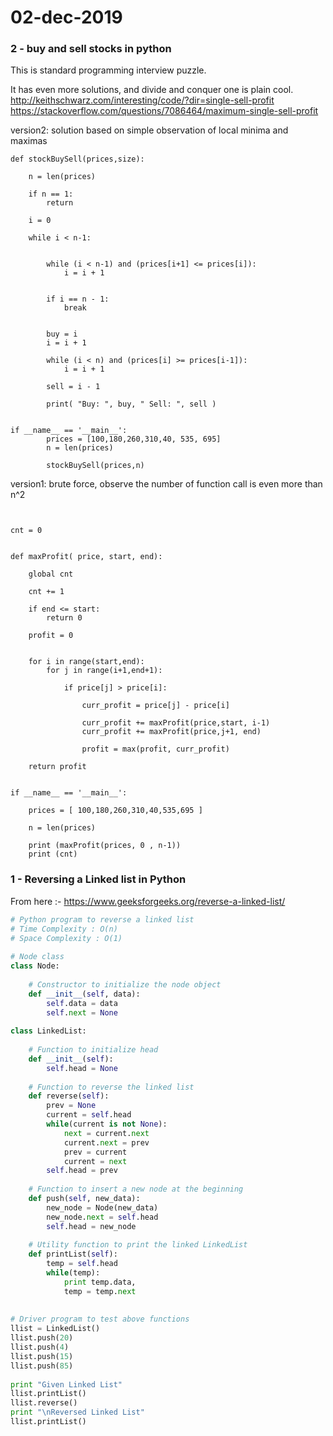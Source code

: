 # 02-dec-2019

### 2 - buy and sell stocks in python

This is standard programming interview puzzle.

It has even more solutions, and divide and conquer one is plain cool.
http://keithschwarz.com/interesting/code/?dir=single-sell-profit
https://stackoverflow.com/questions/7086464/maximum-single-sell-profit

version2: solution based on simple observation of local minima and maximas
```python3
def stockBuySell(prices,size):

    n = len(prices)

    if n == 1:
        return

    i = 0

    while i < n-1:


        while (i < n-1) and (prices[i+1] <= prices[i]):
            i = i + 1


        if i == n - 1:
            break


        buy = i
        i = i + 1

        while (i < n) and (prices[i] >= prices[i-1]):
            i = i + 1

        sell = i - 1

        print( "Buy: ", buy, " Sell: ", sell )


if __name__ == '__main__':
        prices = [100,180,260,310,40, 535, 695]
        n = len(prices)

        stockBuySell(prices,n)

```




version1: brute force, observe the number of function call is even more than n^2
```python3


cnt = 0


def maxProfit( price, start, end):

    global cnt

    cnt += 1

    if end <= start:
        return 0

    profit = 0


    for i in range(start,end):
        for j in range(i+1,end+1):

            if price[j] > price[i]:

                curr_profit = price[j] - price[i]

                curr_profit += maxProfit(price,start, i-1)
                curr_profit += maxProfit(price,j+1, end)

                profit = max(profit, curr_profit)

    return profit


if __name__ == '__main__':

    prices = [ 100,180,260,310,40,535,695 ]

    n = len(prices)

    print (maxProfit(prices, 0 , n-1))
    print (cnt)
```


### 1 - Reversing a Linked list in Python

From here :- https://www.geeksforgeeks.org/reverse-a-linked-list/

```python
# Python program to reverse a linked list  
# Time Complexity : O(n) 
# Space Complexity : O(1) 
  
# Node class  
class Node: 
  
    # Constructor to initialize the node object 
    def __init__(self, data): 
        self.data = data 
        self.next = None
  
class LinkedList: 
  
    # Function to initialize head 
    def __init__(self): 
        self.head = None
  
    # Function to reverse the linked list 
    def reverse(self): 
        prev = None
        current = self.head 
        while(current is not None): 
            next = current.next
            current.next = prev 
            prev = current 
            current = next
        self.head = prev 
          
    # Function to insert a new node at the beginning 
    def push(self, new_data): 
        new_node = Node(new_data) 
        new_node.next = self.head 
        self.head = new_node 
  
    # Utility function to print the linked LinkedList 
    def printList(self): 
        temp = self.head 
        while(temp): 
            print temp.data, 
            temp = temp.next
  
  
# Driver program to test above functions 
llist = LinkedList() 
llist.push(20) 
llist.push(4) 
llist.push(15) 
llist.push(85) 
  
print "Given Linked List"
llist.printList() 
llist.reverse() 
print "\nReversed Linked List"
llist.printList() 
```

